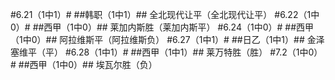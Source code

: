 ﻿#6.21（1中1）#
##韩职（1中1）##
全北现代让平（全北现代让平）
#6.22（1中0）#
##西甲（1中0）##
莱加内斯胜（莱加内斯平）
#6.24（1中0）#
##西甲（1中0）##
阿拉维斯平（阿拉维斯负）
#6.27（1中1）#
##日乙（1中1）##
金泽塞维平（平）
#6.28（1中1）#
##西甲（1中1）##
莱万特胜（胜）
#7.2（1中0）#
##西甲（1中0）##
埃瓦尔胜（负）
